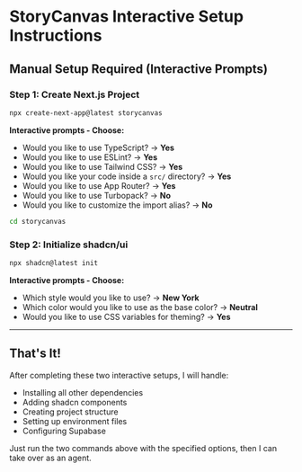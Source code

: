 # StoryCanvas Interactive Setup Instructions

## Manual Setup Required (Interactive Prompts)

### Step 1: Create Next.js Project

```bash
npx create-next-app@latest storycanvas
```

**Interactive prompts - Choose:**
- Would you like to use TypeScript? → **Yes**
- Would you like to use ESLint? → **Yes**
- Would you like to use Tailwind CSS? → **Yes**
- Would you like your code inside a `src/` directory? → **Yes**
- Would you like to use App Router? → **Yes**
- Would you like to use Turbopack? → **No**
- Would you like to customize the import alias? → **No**

```bash
cd storycanvas
```

### Step 2: Initialize shadcn/ui

```bash
npx shadcn@latest init
```

**Interactive prompts - Choose:**
- Which style would you like to use? → **New York**
- Which color would you like to use as the base color? → **Neutral**
- Would you like to use CSS variables for theming? → **Yes**

---

## That's It!

After completing these two interactive setups, I will handle:
- Installing all other dependencies
- Adding shadcn components
- Creating project structure
- Setting up environment files
- Configuring Supabase

Just run the two commands above with the specified options, then I can take over as an agent.